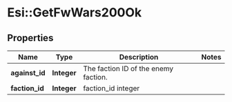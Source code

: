 # Esi::GetFwWars200Ok

## Properties
Name | Type | Description | Notes
------------ | ------------- | ------------- | -------------
**against_id** | **Integer** | The faction ID of the enemy faction. | 
**faction_id** | **Integer** | faction_id integer | 


